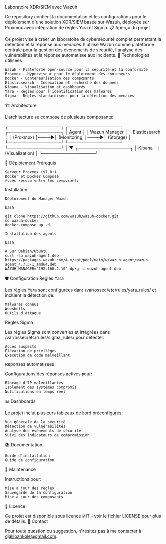 Laboratoire XDR/SIEM avec Wazuh

Ce repository contient la documentation et les configurations pour le déploiement d'une solution XDR/SIEM basée sur Wazuh, déployée sur Proxmox avec intégration de règles Yara et Sigma.
📋 Aperçu du projet

Ce projet vise à créer un laboratoire de cybersécurité complet permettant la détection et la réponse aux menaces. Il utilise Wazuh comme plateforme centrale pour la gestion des événements de sécurité, l'analyse des vulnérabilités et la réponse automatisée aux incidents.
🔧 Technologies utilisées

    Wazuh - Plateforme open-source pour la sécurité et la conformité
    Proxmox - Hyperviseur pour le déploiement des conteneurs
    Docker - Conteneurisation des composants
    Elasticsearch - Indexation et recherche des données
    Kibana - Visualisation et dashboards
    Yara - Règles pour l'identification des malwares
    Sigma - Règles standardisées pour la détection des menaces

🏗️ Architecture

L'architecture se compose de plusieurs composants:

┌─────────────────┐     ┌─────────────────┐     ┌─────────────────┐
│    Agent        │     │  Wazuh Manager  │     │  Elasticsearch  │
│   (Proxmox)     │────▶│  (Monitoring)   │────▶│    (Storage)    │
└─────────────────┘     └─────────────────┘     └─────────────────┘
                                                        │
                                                        ▼
                                               ┌─────────────────┐
                                               │     Kibana      │
                                               │  (Visualization) │
                                               └─────────────────┘

🚀 Déploiement
Prérequis

    Serveur Proxmox (v7.0+)
    Docker et Docker Compose
    Accès réseau entre les composants

Installation

    Déploiement du Manager Wazuh

    bash

    git clone https://github.com/wazuh/wazuh-docker.git
    cd wazuh-docker
    docker-compose up -d

    Installation des agents

    bash

    # Sur Debian/Ubuntu
    curl -so wazuh-agent.deb https://packages.wazuh.com/4.x/apt/pool/main/w/wazuh-agent/wazuh-agent_4.7.3-1_amd64.deb
    WAZUH_MANAGER='192.168.2.10' dpkg -i wazuh-agent.deb

🛡️ Configuration
Règles Yara

Les règles Yara sont configurées dans /var/ossec/etc/rules/yara_rules/ et incluent la détection de:

    Malwares connus
    Webshells
    Outils d'attaque

Règles Sigma

Les règles Sigma sont converties et intégrées dans /var/ossec/etc/rules/sigma_rules/ pour détecter:

    Accès suspects
    Élévation de privilèges
    Exécution de code malveillant

Réponses automatisées

Configurations des réponses actives pour:

    Blocage d'IP malveillantes
    Isolement des systèmes compromis
    Notifications en temps réel

📊 Dashboards

Le projet inclut plusieurs tableaux de bord préconfigurés:

    Vue générale de la sécurité
    Détection de vulnérabilités
    Analyse des événements de sécurité
    Suivi des indicateurs de compromission

📚 Documentation

    Guide d'installation
    Guide de configuration

🔄 Maintenance

Instructions pour:

    Mise à jour des règles
    Sauvegarde de la configuration
    Mise à jour des composants

📝 Licence

Ce projet est disponible sous licence MIT - voir le fichier LICENSE pour plus de détails.
📧 Contact

Pour toute question ou suggestion, n'hésitez pas à me contacter à djalilbankole@gmail.com.
